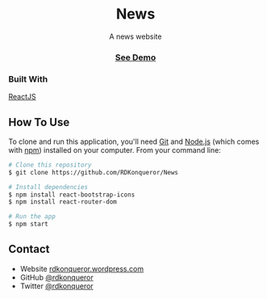 <h1 align="center">News</h1>

<div align="center">
  A news website
  <h3>
    <a href="">
      See Demo
    </a>
  </h3>
</div>


### Built With

<!-- This section should list any major frameworks that you built your project using. Here are a few examples.-->

[ReactJS](https://reactjs.org/)


## How To Use

<!-- For example: -->

To clone and run this application, you'll need [Git](https://git-scm.com) and [Node.js](https://nodejs.org/en/download/) (which comes with [npm](http://npmjs.com)) installed on your computer. From your command line:

```bash
# Clone this repository
$ git clone https://github.com/RDKonqueror/News

# Install dependencies
$ npm install react-bootstrap-icons
$ npm install react-router-dom

# Run the app
$ npm start
```


## Contact

- Website [rdkonqueror.wordpress.com](https://rdkonqueror.wordpress.com)
- GitHub [@rdkonqueror](https://github.com/RDKonqueror)
- Twitter [@rdkonqueror](https://twitter.com/rdkonqueror)
